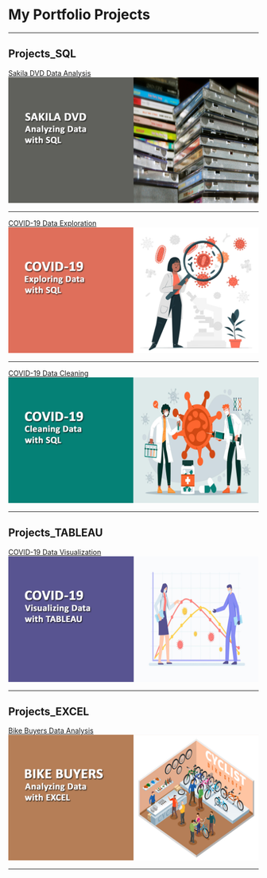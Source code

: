 # My Portfolio Projects

---

## Projects_SQL 

[Sakila DVD Data Analysis](/SakilaDVD_DataAnalysis/)
<img src="images/cover-photo-6.jpg?raw=true"/>

---

[COVID-19 Data Exploration](/Covid19_DataExploration/)
<img src="images/cover photo 1.jpg?raw=true"/>

---

[COVID-19 Data Cleaning](/Covid19_DataCleaning/)
<img src="images/cover-photo-2.jpg?raw=true"/>

---

## Projects_TABLEAU

[COVID-19 Data Visualization](/Covid19_DataVisualization/)
<img src="images/cover-photo-3.jpg?raw=true"/>

---

## Projects_EXCEL

[Bike Buyers Data Analysis](/BikeBuyers_DataAnalysis/)
<img src="images/cover-photo-4.jpg?raw=true"/>

---



<p style="font-size:11px">
